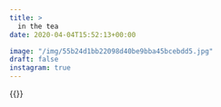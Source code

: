 ```yaml
---
title: >
  in the tea
date: 2020-04-04T15:52:13+00:00

image: "/img/55b24d1bb22098d40be9bba45bcebdd5.jpg"
draft: false
instagram: true
---
```


{{<photo src="/img/55b24d1bb22098d40be9bba45bcebdd5.jpg">}}
